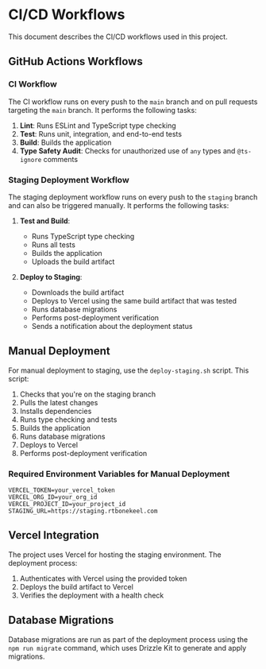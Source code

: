 # CI/CD Workflows

This document describes the CI/CD workflows used in this project.

## GitHub Actions Workflows

### CI Workflow

The CI workflow runs on every push to the `main` branch and on pull requests targeting the `main` branch. It performs the following tasks:

1. **Lint**: Runs ESLint and TypeScript type checking
2. **Test**: Runs unit, integration, and end-to-end tests
3. **Build**: Builds the application
4. **Type Safety Audit**: Checks for unauthorized use of `any` types and `@ts-ignore` comments

### Staging Deployment Workflow

The staging deployment workflow runs on every push to the `staging` branch and can also be triggered manually. It performs the following tasks:

1. **Test and Build**:
   - Runs TypeScript type checking
   - Runs all tests
   - Builds the application
   - Uploads the build artifact

2. **Deploy to Staging**:
   - Downloads the build artifact
   - Deploys to Vercel using the same build artifact that was tested
   - Runs database migrations
   - Performs post-deployment verification
   - Sends a notification about the deployment status

## Manual Deployment

For manual deployment to staging, use the `deploy-staging.sh` script. This script:

1. Checks that you're on the staging branch
2. Pulls the latest changes
3. Installs dependencies
4. Runs type checking and tests
5. Builds the application
6. Runs database migrations
7. Deploys to Vercel
8. Performs post-deployment verification

### Required Environment Variables for Manual Deployment

```
VERCEL_TOKEN=your_vercel_token
VERCEL_ORG_ID=your_org_id
VERCEL_PROJECT_ID=your_project_id
STAGING_URL=https://staging.rtbonekeel.com
```

## Vercel Integration

The project uses Vercel for hosting the staging environment. The deployment process:

1. Authenticates with Vercel using the provided token
2. Deploys the build artifact to Vercel
3. Verifies the deployment with a health check

## Database Migrations

Database migrations are run as part of the deployment process using the `npm run migrate` command, which uses Drizzle Kit to generate and apply migrations.